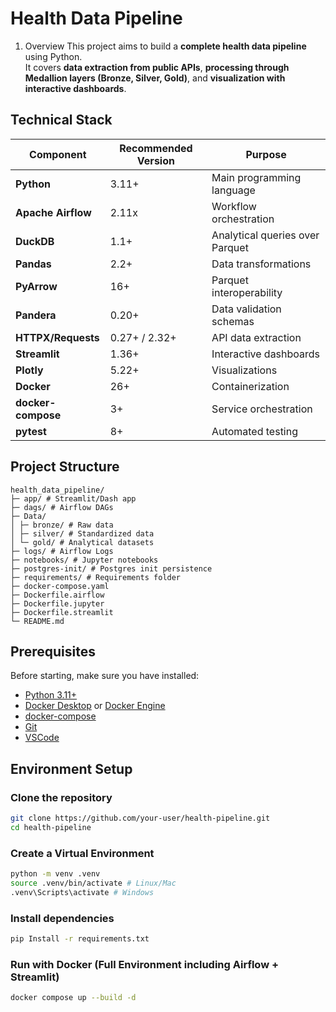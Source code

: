 
# Health Data Pipeline

 1. Overview
This project aims to build a **complete health data pipeline** using Python.  
It covers **data extraction from public APIs**, **processing through Medallion layers (Bronze, Silver, Gold)**, and **visualization with interactive dashboards**.




## Technical Stack

| Component            | Recommended Version | Purpose                  |
|----------------------|---------------------|--------------------------|
| **Python**           | 3.11+               | Main programming language |
| **Apache Airflow**   | 2.11x               | Workflow orchestration   |
| **DuckDB**           | 1.1+                | Analytical queries over Parquet |
| **Pandas**           | 2.2+                | Data transformations     |
| **PyArrow**          | 16+                 | Parquet interoperability |
| **Pandera**          | 0.20+               | Data validation schemas  |
| **HTTPX/Requests**   | 0.27+ / 2.32+       | API data extraction      |
| **Streamlit**        | 1.36+               | Interactive dashboards   |
| **Plotly**           | 5.22+               | Visualizations           |
| **Docker**           | 26+                 | Containerization         |
| **docker-compose**   | 3+                  | Service orchestration    |
| **pytest**           | 8+                  | Automated testing        |

## Project Structure

```
health_data_pipeline/
├─ app/ # Streamlit/Dash app
├─ dags/ # Airflow DAGs
├─ Data/
│ ├─ bronze/ # Raw data
│ ├─ silver/ # Standardized data
│ └─ gold/ # Analytical datasets
├─ logs/ # Airflow Logs
├─ notebooks/ # Jupyter notebooks
├─ postgres-init/ # Postgres init persistence
├─ requirements/ # Requirements folder
├─ docker-compose.yaml 
├─ Dockerfile.airflow
├─ Dockerfile.jupyter
├─ Dockerfile.streamlit
└─ README.md
```
## Prerequisites

Before starting, make sure you have installed:

- [Python 3.11+](https://www.python.org/downloads/)  
- [Docker Desktop](https://www.docker.com/products/docker-desktop/) or [Docker Engine](https://docs.docker.com/engine/install/)
- [docker-compose](https://docs.docker.com/compose/install/)  
- [Git](https://git-scm.com/downloads)
- [VSCode](https://code.visualstudio.com/)
## Environment Setup

### Clone the repository
```bash
git clone https://github.com/your-user/health-pipeline.git
cd health-pipeline
```

### Create a Virtual Environment
```bash
python -m venv .venv
source .venv/bin/activate # Linux/Mac
.venv\Scripts\activate # Windows
```

### Install dependencies
```bash
pip Install -r requirements.txt
```

### Run with Docker (Full Environment including Airflow + Streamlit)
```bash
docker compose up --build -d
```
